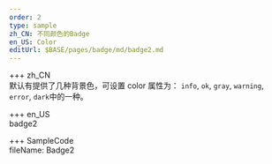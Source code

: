 ```yaml
---
order: 2
type: sample
zh_CN: 不同颜色的Badge
en_US: Color
editUrl: $BASE/pages/badge/md/badge2.md
---
```


+++ zh_CN  
 默认有提供了几种背景色，可设置 color 属性为： <Code>info</Code>, <Code>ok</Code>, <Code>gray</Code>,
<Code>warning</Code>, <Code>error</Code>, <Code>dark</Code>中的一种。

+++ en_US  
badge2

+++ SampleCode  
fileName: Badge2
